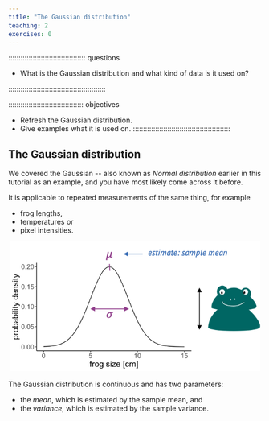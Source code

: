 ```yaml
---
title: "The Gaussian distribution"
teaching: 2
exercises: 0
---
```


:::::::::::::::::::::::::::::::::::::: questions 

- What is the Gaussian distribution and what kind of data is it used on?

::::::::::::::::::::::::::::::::::::::::::::::::

::::::::::::::::::::::::::::::::::::: objectives

- Refresh the Gaussian distribution.
- Give examples what it is used on.
::::::::::::::::::::::::::::::::::::::::::::::::


## The Gaussian distribution

We covered the Gaussian -- also known as *Normal distribution* earlier in this tutorial as an example, and you have most likely come across it before.  

It is applicable to repeated measurements of the same thing, for example  

- frog lengths,  
- temperatures or  
- pixel intensities.  


<p align="center">
<img src="/fig/frog_sizes.png" width="500"/>
</p>

The Gaussian distribution is continuous and has two parameters:  

- the *mean*, which is estimated by the sample mean, and  
- the *variance*, which is estimated by the sample variance.
